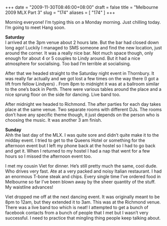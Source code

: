 +++
date = "2009-11-30T08:46:00+08:00"
draft = false
title = "Melbourne 2009 MLX Part 3"
slug = "174"
aliases = [
	"174"
]
+++

Morning everyone! I’m typing this on a Monday morning. Just chilling today. I’m going to meet Hang soon.

**Saturday**  
I arrived at the 3pm venue about 2 hours late. But the bar had closed down long ago! Luckily I managed to SMS someone and find the new location, just around the corner. It was a really nice bar. Not much space though, only enough for about 4 or 5 couples to Lindy around. But it had a nice atmosphere for socialising. Too bad I’m terrible at socialising.

After that we headed straight to the Saturday night event in Thornbury. It was really far actually and we got lost a few times on the way there (I got a lift from fellow Lindyers) . From 8pm to midnight it was at a ballroom similar to the one’s back in Perth. There were various tables around the place and a nice sprung floor on the side for dancing. Live band too.

After midnight we headed to Richmond. The after parties for each day takes place at the same venue. Two separate rooms with different DJs. The rooms don’t have any specific theme though, it just depends on the person who is choosing the music. It was another 3 am finish.

**Sunday**  
Ahh the last day of the MLX. I was quite sore and didn’t quite make it to the midday event. I tried to get to the Queens Hotel or something for the afternoon event but I left my phone back at the hostel so I had to go back and get it. When I returned to my hostel I had a nap that went for a few hours so I missed the afternoon event too.

I met my cousin Viet for dinner. He’s still pretty much the same, cool dude. Who drives very fast. Ate at a very packed and noisy Italian restaurant. I had an enormous T-bone steak and chips. Every single time I’ve ordered food in Melbourne so far I’ve been blown away by the sheer quantity of the stuff. My waistline advances!

Viet dropped me off at the next dancing event. It was originally meant to be 8pm to 12am, but they extended it to 3am. This was at the Richmond venue. There was a live band too which is neat! I attempted to get a bunch of facebook contacts from a bunch of people that I met but I wasn’t very successful. I need to practice that mingling thing people keep talking about.


